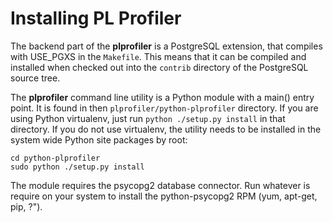 Installing PL Profiler
======================

The backend part of the **plprofiler** is a PostgreSQL extension, that compiles with USE_PGXS in the `Makefile`. This means that it can be compiled and installed when checked out into the `contrib` directory of the PostgreSQL source tree.

The **plprofiler** command line utility is a Python module with a main() entry point. It is found in then `plprofiler/python-plprofiler` directory. If you are using Python virtualenv, just run `python ./setup.py install` in that directory. If you do not use virtualenv, the utility needs to be installed in the system wide Python site packages by root:

```
cd python-plprofiler
sudo python ./setup.py install
```
The module requires the psycopg2 database connector. Run whatever is require on your system to install the python-psycopg2 RPM (yum, apt-get, pip, ?").
